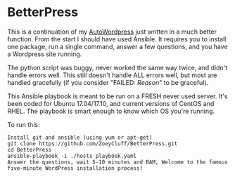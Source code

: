 # BetterPress

This is a continuation of my [AutoWordpress](https://github.com/ZoeyCluff/AutoWordpress) just written in a much better function. From the start I should have used Ansible. It requires you to install one package, run a single command, answer a few questions, and you have a Wordpress site running.

The python script was buggy, never worked the same way twice, and didn't handle errors well. This still doesn't handle ALL errors well, but most are handled gracefully (if you consider "FAILED: *Reason*" to be graceful).

This Ansible playbook is meant to be run on a FRESH never used server. It's been coded for Ubuntu 17.04/17.10, and current versions of CentOS and RHEL. The playbook is smart enough to know which OS you're running.

To run this:
```
Install git and ansible (using yum or apt-get)
git clone https://github.com/ZoeyCluff/BetterPress.git
cd BetterPress
ansible-playbook -i ./hosts playbook.yaml
Answer the questions, wait 5-10 minutes and BAM, Welcome to the famous five-minute WordPress installation process!
```
